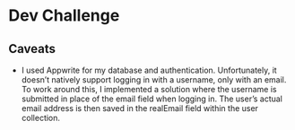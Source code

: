 # Dev Challenge





## Caveats
- I used Appwrite for my database and authentication. Unfortunately, it doesn’t natively support logging in with a username, only with an email. To work around this, I implemented a solution where the username is submitted in place of the email field when logging in. The user’s actual email address is then saved in the realEmail field within the user collection.
